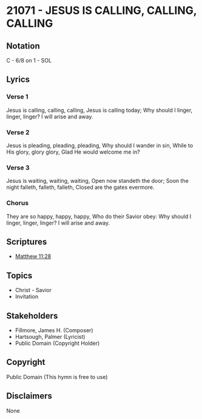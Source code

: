 # 21071 - JESUS IS CALLING, CALLING, CALLING

## Notation

C - 6/8 on 1 - SOL

## Lyrics

### Verse 1

Jesus is calling, calling, calling, Jesus is calling today; Why should I linger, linger, linger? I will arise and away.

### Verse 2

Jesus is pleading, pleading, pleading, Why should I wander in sin, While to His glory, glory glory, Glad He would welcome me in?

### Verse 3

Jesus is waiting, waiting, waiting, Open now standeth the door; Soon the night falleth, falleth, falleth, Closed are the gates evermore.

### Chorus

They are so happy, happy, happy, Who do their Savior obey: Why should I linger, linger, linger? I will arise and away.


## Scriptures

- [Matthew 11:28](https://www.biblegateway.com/passage/?search=Matthew%2011%3A28)

## Topics

- Christ - Savior
- Invitation

## Stakeholders

- Fillmore, James H. (Composer)
- Hartsough, Palmer (Lyricist)
- Public Domain (Copyright Holder)

## Copyright

Public Domain
(This hymn is free to use)

## Disclaimers

None

